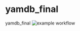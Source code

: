# yamdb_final
yamdb_final
![example workflow](https://github.com/Cooke64/yamdb_final/actions/workflows/yamdb_workflow.yml/badge.svg)
